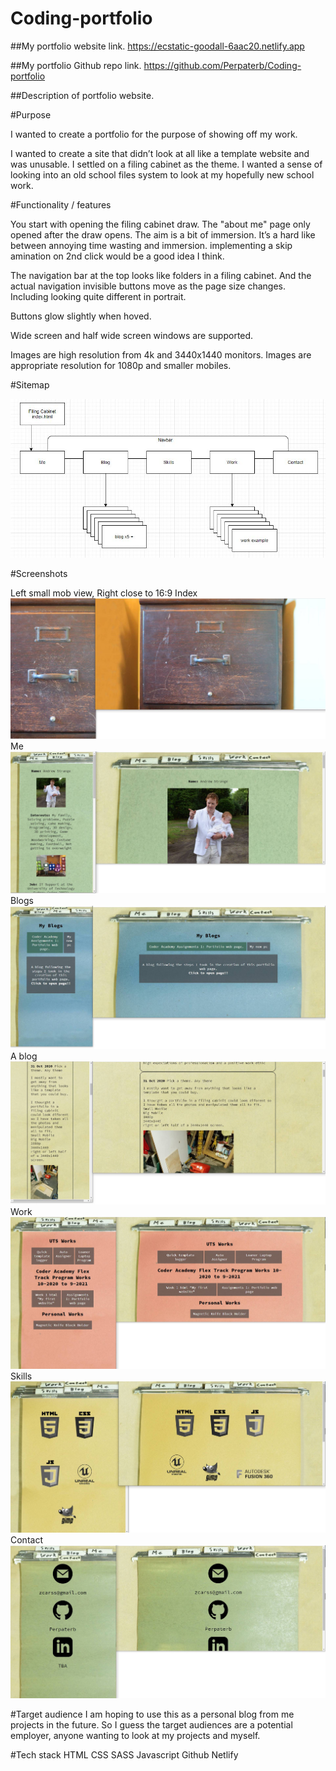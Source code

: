 # Coding-portfolio

##My portfolio website link. https://ecstatic-goodall-6aac20.netlify.app

##My portfolio Github repo link. https://github.com/Perpaterb/Coding-portfolio

##Description of portfolio website.

#Purpose

I wanted to create a portfolio for the purpose of showing off my work.

I wanted to create a site that didn’t look at all like a template website and was unusable.
I settled on a filing cabinet as the theme. I wanted a sense of looking into an old school files system to look at my hopefully new school work.

#Functionality / features

You start with opening the filing cabinet draw. The "about me" page only opened after the draw opens.
The aim is a bit of immersion. It’s a hard like between annoying time wasting and immersion. implementing a skip amination on 2nd click would be a good idea I think.

The navigation bar at the top looks like folders in a filing cabinet. And the actual navigation invisible buttons move as the page size changes. Including looking quite different in portrait. 

Buttons glow slightly when hoved.

Wide screen and half wide screen windows are supported. 

Images are high resolution from 4k and 3440x1440 monitors. Images are appropriate resolution for 1080p and smaller mobiles.

#Sitemap

![Sitemap](/docs/Sitemap.JPG)

#Screenshots

Left small mob view, Right close to 16:9
Index
![index](/docs/Index.JPG)
Me
![me](/docs/Me.JPG)
Blogs
![blogs](/docs/blogs.JPG)
A blog
![blog](/docs/blog.JPG)
Work
![me](/docs/work.JPG)
Skills
![blogs](/docs/skills.JPG)
Contact
![blog](/docs/contact.JPG)

#Target audience
I am hoping to use this as a personal blog from me projects in the future.
So I guess the target audiences are a potential employer, anyone wanting to look at my projects and myself.


#Tech stack
	HTML
	CSS
	SASS
	Javascript
	Github
	Netlify


